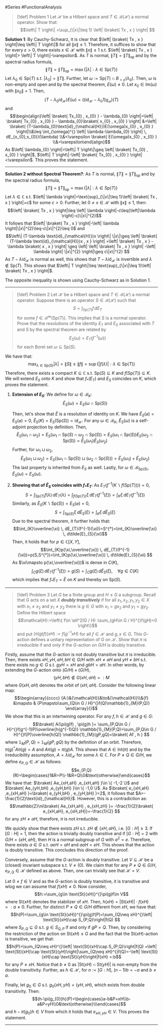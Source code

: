#Series #FunctionalAnalysis 

> [!def] Problem 1
> Let $\mathcal{H}$ be a Hilbert space and $T\in \mathcal{B}(\mathcal{H})$ a normal operator. Show that: $$\left\| T \right\| =\sup_{\|x\|\leq 1} \left| \braket{ Tx , x }  \right| $$

**Solution 1**:
By Cauchy-Schwarz, it is clear that $\left| \braket{ Tx , x } \right|\leq \left\| T \right\|$ for all $\|x\|\leq 1$. Therefore, it suffices to show that for every $\varepsilon>0$, there exists $x\in \mathcal{H}$ with $\|x\|\leq 1$ s.t. $\left| \braket{ Tx , x } \right|> \left\| T \right\|-\varepsilon$. As $T$ is normal, $\|T\|=\|T\|_{\text{sp}}$ and by the spectral radius formula, $$\left\| T \right\| =\left\| T \right\| _{\text{sp}}=\max\{ \left| \lambda \right| :\lambda\in \text{Sp}(T)\}$$Let $\lambda_{0}\in \text{Sp}(T)$ s.t. $\left| \lambda_{0} \right|=\left\| T \right\|$. Further, let $\omega:=\text{Sp}(T)\cap B_{<\varepsilon}(\lambda_{0})$. Then, $\omega$ is non-empty and open and by the spectral theorem, $E(\omega)\neq 0$. Let $x_{0}\in \text{Im}(\omega)$ with $\|x_{0}\|=1$. Then, $$(T-\lambda_{0}\text{id}_{\mathcal{H}})E(\omega)=((\text{id}_{\mathcal{H}}-\lambda_{0}1)\chi_{\omega})(T)$$and 
$$\begin{align}\left| \braket{ Tx_{0} , x_{0} } - \lambda_{0} \right|=\left| \braket{ Tx_{0} , x_{0} } - \lambda_{0}\braket{ x_{0} , x_{0} } \right| &=\left| \braket{ (T-\lambda_{0}\text{id}_{\mathcal{H}})E(\omega)x_{0} , x_{0} } \right|\\&\leq \int_{\omega}^{} \left| \lambda-\lambda_{0} \right|  \, dE_{x_{0},x_{0}}(\lambda)  \\&<\varepsilon \braket{  E(\omega)x_{0} , x_{0} } \\&=\varepsilon\end{align}$$As $\left| \lambda_{0} \right|=\left\| T \right\|\geq \left| \braket{ Tx_{0} , x_{0} } \right|$, $\left\| T \right\|-\left| \braket{ Tx_{0} , x_{0} } \right|<\varepsilon$. This proves the statement.

---
**Solution 2 without Spectral Theorem?**:
As $T$ is normal, $\|T\|=\|T\|_{\text{sp}}$ and by the spectral radius formula, $$\left\| T \right\| =\left\| T \right\| _{\text{sp}}=\max\{ \left| \lambda \right| :\lambda\in \text{Sp}(T)\}$$Let $\lambda\in \mathbb{C}$ s.t. $\left| \lambda \right|=\text{sup}_{\|x\|\leq 1}\left| \braket{ Tx , x } \right|+c$ for some $c>0$. Further, let $0\neq x\in \mathcal{H}$ with $\|x\|\leq 1$,  then:$$\left| \braket{ Tx , x } \right|\leq \left| \lambda \right|-c\leq(\left|\lambda \right|-c)\|x\|^{2}$$ It follows that $\left| \braket{ Tx , x } \right|-\left| \lambda \right|\|x\|^{2}\leq-c\|x\|^{2}\leq 0$ and  $$\left\| (T-\lambda \text{id}_{\mathcal{H}})x \right\| \|x\|\geq \left| \braket{ (T-\lambda \text{id}_{\mathcal{H}})x , x }  \right| =\left| \braket{ Tx , x } -\lambda \braket{ x , x }  \right| \geq \left| \left| \braket{ Tx , x } \right|  -\left| \lambda \right| \|x\|^{2} \right|\geq c\|x\|^{2} $$As $T-\lambda \text{id}_{\mathcal{H}}$ is normal as well, this shows that $T-\lambda \text{id}_{\mathcal{H}}$ is invertible and $\lambda\notin \text{Sp}(T)$. This shows that $\left\| T \right\|\leq \text{sup}_{\|x\|\leq 1}\left| \braket{ Tx , x } \right|$. 

The opposite inequality is shown using Cauchy-Schwarz as in Solution 1.

---
> [!def] Problem 2
> Let $\mathcal{H}$ be a Hilbert space and $T\in \mathcal{B}(\mathcal{H})$ a normal operator. Suppose there is an operator $S\in \mathcal{B}(\mathcal{H})$ such that $$S=\int_{\text{Sp}(T)}^{} f \, dE_{T}$$ for some $f\in\mathcal{B}^\infty(\text{Sp}(T))$. This implies that $S$ is a normal operator. Prove that the resolutions of the identity $E_{T}$ and $E_{S}$ associated with $T$ and $S$ by the spectral theorem are related by $$E_{S}(\omega)=E_{T}(f^{-1}(\omega))$$ for each Borel set $\omega \subseteq \text{Sp}(S)$.

We have that: $$\max_{\lambda\in \text{Sp}(S)}\left| \lambda \right|=\|S\|\leq\|f\|=\sup\{ \left| f(\lambda) \right|:\lambda\in \text{Sp}(T) \}$$Therefore, there exists a compact $K\subseteq \mathbb{C}$ s.t. $\text{Sp}(S)\subseteq K$ and $f(\text{Sp}(T))\subseteq K$. We will extend $E_{S}$ onto $K$ and show that $f_{*}(E_{T})$ and $E_{S}$ coincides on $K$, which proves the statement.
1. **Extension of $E_{S}$**: We define for $\omega\in \mathcal{B}_{K}$: $$\tilde{E}_{S}(\omega)=E_{S}(\omega \cap \text{Sp}(S))$$

   Then, let's show that $\tilde{E}$ is a resolution of identity on $K$. We have $\tilde{E}_{S}(\varnothing)=E_{S}(\varnothing)=0$, $\tilde{E}_{S}(K)=E_{S}(\text{Sp}(S))=\text{id}_{\mathcal{H}}$. For any $\omega \in \mathcal{B}_{K}$, $\tilde{E}_{S}(\omega)$ is a self-adjoint projection by definition. Then, $$\tilde{E}_{S}(\omega_{1}\cap\omega_{2})=E_{S}(\omega_{1}\cap \text{Sp}(S)\cap\omega_{2}\cap \text{Sp}(S))=E_{S}(\omega_{1}\cap \text{Sp}(S))E_{S}(\omega_{2}\cap \text{Sp}(S))=\tilde{E}_{S}(\omega_{1})\tilde{E}_{S}(\omega_{2})$$Further, for $\omega_{1}\sqcup \omega_{2}$, $$\tilde{E}_{S}(\omega_{1}\sqcup\omega_{2})=E_{S}((\omega_{1}\cap\text{Sp}(S))\sqcup(\omega_{2}\cap\text{Sp}(S))  )=\tilde{E}_{S}(\omega_{1})+\tilde{E}_{S}(\omega_{2})$$The last property is inherited from $E_{S}$ as well. Lastly, for $\omega\in \mathcal{B}_{\text{Sp}(S)}$, $\tilde{E}_{S}(\omega)=E_{S}(\omega)$.
   
1. **Showing that of $\tilde{E}_{S}$ coincides with $f_{*}E_{T}$**: 
   As $E_{T}(f^{-1}(K \backslash f(\text{Sp}(T))))=0$, $$S=\int_{\text{Sp}(T)}f(\lambda)  \, dE_{T}(\lambda)=\int_{f(\text{Sp}(T))}\xi  \, dE_{T}(f^{-1}(\xi))=\int_{K}\xi  \, dE_{T}(f^{-1}(\xi))$$Similarly, as $\tilde{E}_{S}(K \backslash\text{Sp}(S))=E_{S}(\varnothing)=0$,$$S=\int_{\text{Sp}(S)}\xi  \, d\tilde{E}_{S}(\xi)=\int_{K}\xi  \, d\tilde{E}_{S}(\xi) $$Due to the spectral theorem, it further holds that: $$\int_{K}\overline{\xi} \, dE_{T}(f^{-1}(\xi))=S^{*}=\int_{K}\overline{\xi}  \, d\tilde{E}_{S}(\xi)$$
	Then, it holds that for $p\in \mathbb{C}[X,Y]$, $$\int_{K}p(\xi,\overline{\xi}) \, dE_{T}(f^{-1}(\xi))=p(S,S^{*})=\int_{K}p(\xi,\overline{\xi}) \, d\tilde{E}_{S}(\xi)  $$As $\xi\mapsto p(\xi,\overline{\xi})$ is dense in $C(K)$, $$\int_{C}^{} g(\xi) \, dE_{T}(f^{-1}(\xi))=g(S)=\int_{C} g(\xi) \, d\tilde{E}_{S}(\xi), \quad \forall g\in C(K)  $$which implies that $f_{*}E_{T}=\tilde{E}$ on $K$ and thereby on $\text{Sp}(S)$.
---
> [!def] Problem 3
> Let $G$ be a finite group and $H\leq G$ a subgroup. Recall that $G$ acts on a set $X$ ***doubly transitively*** if for all $x_{1},x_{2},y_{1},y_{2}\in X$ with $x_{1}\neq x_{2}$ and $y_{1}\neq y_{2}$ there is $g\in G$ with $x_{1}=gx_{2}$ and $y_{1}=gy_{2}$. Define the Hilbert space $$\mathcal{H}:=\left\{  f\in \ell^2(G / H) :\sum_{gH\in G / H}^{}f(gH)=0 \right\}$$
>and put $(\pi(g)f)(xH):=f(g^{-1}xH)$ for all $f\in \mathcal{H}$ and $g,x\in G$. This $G$-action defines a unitary representation of $G$ on $\mathcal{H}$. Show that $\pi$ is irreducible if and only if the $G$-action on $G / H$ is doubly transitive.

Firstly, assume that the $G$-action is not doubly transitive but $\pi$ is irreducible. Then, there exists $xH,yH,aH,bH\in G / H$ with $xH\neq aH$ and $yH\neq bH$ s.t. there exists no $g\in G$ s.t. $gyH=xH$ and $gbH=aH$. In other words, by extending the $G$-action onto $(G / H)\times(G / H)$, $$(yH,bH)\notin G(xH,aH)=:M$$where $G(xH,aH)$ denotes the orbit of $(xH,aH)$. Consider the following linear map: $$\begin{array}{cccc} {A:}&{\mathcal{H}}&\to&{\mathcal{H}}\\&{f} &\mapsto & {P\mapsto\sum_{Q\in G / H}^{}f(Q)\mathbb{1}_{M}(P,Q)} \end{array}{}$$We show that this is an intertwining operator. For any $f,h\in \mathcal{H}$ and $g\in G$: $$\braket{ A(\pi(g)f) , \pi(g)h }= \sum_{P,Q\in G / H}^{}f(g^{-1}P)\overline{h(g^{-1}Q)} \mathbb{1}_{M}(P,Q)=\sum_{P,Q\in G / H}^{}f(P)\overline{h(Q)} \mathbb{1}_{M}(gP,gQ)=\braket{ Af , h } $$where $\mathbb{1}_{M}(P,Q)=\mathbb{1}_{M}(gP,gQ)$ by the definition of an orbit. Therefore, $\pi(g)^{*}A\pi(g)=A$ and $A\pi(g)=\pi(g)A$. This shows that $A\in \text{Int}(\pi)$ and by the irreducibility assumption, $A=\lambda \text{id}_{\mathcal{H}}$ for some $\lambda\in \mathbb{C}$. For $P\neq Q\in G / H$, we define $e_{P,Q}\in \mathcal{H}$ as follows:  $$e_{P,Q}(R)=\begin{cases}1&R=P\\-1&R=Q\\0&\text{otherwise}\end{cases}$$We have that: $\braket{ Ae_{xH,aH} ,e_{xH,aH}  }\in \{ -1,-2 \}$ and $\braket{ Ae_{yH,bH} ,e_{yH,bH}  }\in \{ -1,0 \}$. As $\braket{ e_{xH,aH} ,e_{xH,aH}  }=\braket{ e_{yH,bH} , e_{yH,bH} }=2$, it follows that $A=-\frac{1}{2}\text{id}_{\mathcal{H}}$. However, this is a contradiction as: $$\mathbb{Z}\ni\braket{ Ae_{xH,aH} , e_{xH,zH} }= -\frac{1}{2}\braket{  e_{xH,aH},  e_{xH,zH}}=-\frac{1}{2}  $$for any $zH\neq aH$, therefore, $\pi$ is not irreducible.

We quickly show that there exists $zH$ s.t. $zH\notin \{ xH,aH \}$, i.e. $[G:H]\geq 3$. If $[G:H]=1$, then the action is trivially doubly transitive and if $[G:H]=2$ with $G / H=\{ eH,aH \}$, then $H$ is a normal subgroup of $G$ with $a^{2}=e$. Therefore, there exists $a\in G$ s.t. $aeH=aH$ and $aaH=eH$. This shows that the action is doubly transitive. This concludes this direction of the proof.

Conversely, assume that the $G$-action is doubly transitive. Let $V\subseteq \mathcal{H}$ be a (closed) invariant subspace s.t. $V\neq(0)$. We claim that for any $P\neq Q\in G / H$, $e_{P,Q}\in \mathcal{H}$ defined as above. Then, one can trivially see that $\mathcal{H}=V$. 

Let $0\neq f\in V$ and as the $G$-action is doubly transitive, it is transitive and wlog we can assume that $f(xH)\neq 0$. Now consider, $$h:=\sum_{g\in \text{St}(xH)}^{}\pi(g)f\in V$$where $\text{St}(xH)$ denotes the stabilizer of $xH$. Then, $h(xH)=\left| \text{St}(xH) \right|\cdot f(xH)=:a\neq 0$. Further, for distinct $P\neq Q\in G / H$ different from $xH$, we have that: $$h(P)=\sum_{g\in \text{St}(xH)}^{}\pi(g)f(P)=\sum_{Q\neq xH}^{}\left| \text{St}(xH)\cap S_{P,Q}\right|f(Q) $$where $S_{P,Q}\subseteq G$ s.t. $g\in S_{Q,P}$ if and only if $gP=Q$. Then, by considering the restriction of the action on $\text{St}(xH)\leq G$ and the fact that the $\text{St}(xH)$-action is transitive, we get that: $$h(P)=\sum_{Q\neq xH}^{}\left| \text{St}(xH)\cap S_{P,Q}\right|f(Q) =\left| \text{St}(xH)\cap \text{St}(yH)\right|\sum_{Q\neq xH}^{}f(Q)=-\left| \text{St}(xH)\cap \text{St}(yH)\right|f(xH) =:b$$for any $P\neq xH$. Notice that $b\neq 0$ as $\left| \text{St}(xH)\cap \text{St}(yH) \right|$ is non-empty from the double transitivity. Further, as $h\in \mathcal{H}$, for $n:= [G:H]$, $(n-1)b=-a$ and $b\neq a$. 

Finally, let $g_{0}\in G$ s.t. $g_{0}(xH,yH)=(yH,xH)$, which exists from double transitivity. Then:$$(h-\pi(g_{0})h)(P)=\begin{cases}a-b&P=xH\\b-a&P=yH\\0&\text{otherwise}\\\end{cases}$$and $h-\pi(g_{0})h\in V$ from which it holds that $e_{xH,yH}\in V$. This proves the statement.

---
